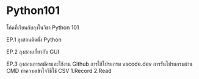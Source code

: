 # Python101
โค้ดที่เรียนกับลุงในวิชา Python 101


EP.1 ลุงสอนติดตั้ง Python

EP.2 ลุงสอนเกี่ยวกับ GUI

EP.3 ลุงสอนการสมัครและใช้งาน Github
     การใช้โปรแกรม vscode.dev
     การรันโปรแกรมผ่าน CMD
     ทำความเข้าใจวิธีใช้ CSV 
          1.Record 
          2.Read
